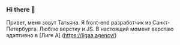 ### Hi there 👋

<!--
**tkyzmina/tkyzmina** is a ✨ _special_ ✨ repository because its `README.md` (this file) appears on your GitHub profile.

Here are some ideas to get you started:

- 🔭 I’m currently working on ...
- 🌱 I’m currently learning ...
- 👯 I’m looking to collaborate on ...
- 🤔 I’m looking for help with ...
- 💬 Ask me about ...
- 📫 How to reach me: ...
- 😄 Pronouns: ...
- ⚡ Fun fact: ...
-->
Привет, меня зовут Татьяна.
Я front-end разработчик из Санкт-Петербурга. Люблю верстку и JS.
В настоящий момент верстаю адаптивно в [Лиге А] (https://ligaa.agency/)
